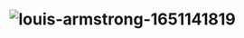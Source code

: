 # ![louis-armstrong-1651141819](https://user-images.githubusercontent.com/114215521/231880973-e884b7f4-b436-485a-a001-40ef0c289edf.png)
